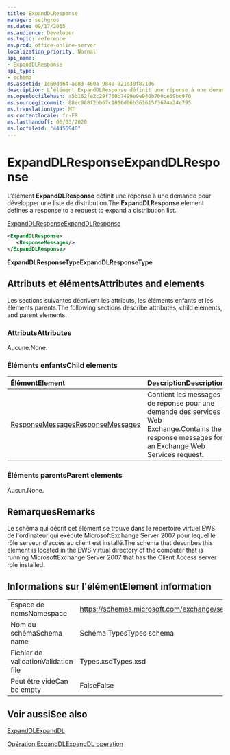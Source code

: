 ```yaml
---
title: ExpandDLResponse
manager: sethgros
ms.date: 09/17/2015
ms.audience: Developer
ms.topic: reference
ms.prod: office-online-server
localization_priority: Normal
api_name:
- ExpandDLResponse
api_type:
- schema
ms.assetid: 1c60dd64-a083-460a-9840-021d30f871d6
description: L’élément ExpandDLResponse définit une réponse à une demande pour développer une liste de distribution.
ms.openlocfilehash: a5b162fe2c29f760b7499e9e946b700ce69be970
ms.sourcegitcommit: 88ec988f2bb67c1866d06b361615f3674a24e795
ms.translationtype: MT
ms.contentlocale: fr-FR
ms.lasthandoff: 06/03/2020
ms.locfileid: "44456940"
---
```

# <a name="expanddlresponse"></a><span data-ttu-id="2e847-103">ExpandDLResponse</span><span class="sxs-lookup"><span data-stu-id="2e847-103">ExpandDLResponse</span></span>

<span data-ttu-id="2e847-104">L’élément **ExpandDLResponse** définit une réponse à une demande pour développer une liste de distribution.</span><span class="sxs-lookup"><span data-stu-id="2e847-104">The **ExpandDLResponse** element defines a response to a request to expand a distribution list.</span></span> 
  
[<span data-ttu-id="2e847-105">ExpandDLResponse</span><span class="sxs-lookup"><span data-stu-id="2e847-105">ExpandDLResponse</span></span>](expanddlresponse.md)
  
```xml
<ExpandDLResponse>
   <ResponseMessages/>
</ExpandDLResponse>
```

 <span data-ttu-id="2e847-106">**ExpandDLResponseType**</span><span class="sxs-lookup"><span data-stu-id="2e847-106">**ExpandDLResponseType**</span></span>
## <a name="attributes-and-elements"></a><span data-ttu-id="2e847-107">Attributs et éléments</span><span class="sxs-lookup"><span data-stu-id="2e847-107">Attributes and elements</span></span>

<span data-ttu-id="2e847-108">Les sections suivantes décrivent les attributs, les éléments enfants et les éléments parents.</span><span class="sxs-lookup"><span data-stu-id="2e847-108">The following sections describe attributes, child elements, and parent elements.</span></span>
  
### <a name="attributes"></a><span data-ttu-id="2e847-109">Attributs</span><span class="sxs-lookup"><span data-stu-id="2e847-109">Attributes</span></span>

<span data-ttu-id="2e847-110">Aucune.</span><span class="sxs-lookup"><span data-stu-id="2e847-110">None.</span></span>
  
### <a name="child-elements"></a><span data-ttu-id="2e847-111">Éléments enfants</span><span class="sxs-lookup"><span data-stu-id="2e847-111">Child elements</span></span>

|<span data-ttu-id="2e847-112">**Élément**</span><span class="sxs-lookup"><span data-stu-id="2e847-112">**Element**</span></span>|<span data-ttu-id="2e847-113">**Description**</span><span class="sxs-lookup"><span data-stu-id="2e847-113">**Description**</span></span>|
|:-----|:-----|
|[<span data-ttu-id="2e847-114">ResponseMessages</span><span class="sxs-lookup"><span data-stu-id="2e847-114">ResponseMessages</span></span>](responsemessages.md) <br/> |<span data-ttu-id="2e847-115">Contient les messages de réponse pour une demande des services Web Exchange.</span><span class="sxs-lookup"><span data-stu-id="2e847-115">Contains the response messages for an Exchange Web Services request.</span></span>  <br/> |
   
### <a name="parent-elements"></a><span data-ttu-id="2e847-116">Éléments parents</span><span class="sxs-lookup"><span data-stu-id="2e847-116">Parent elements</span></span>

<span data-ttu-id="2e847-117">Aucun.</span><span class="sxs-lookup"><span data-stu-id="2e847-117">None.</span></span>
  
## <a name="remarks"></a><span data-ttu-id="2e847-118">Remarques</span><span class="sxs-lookup"><span data-stu-id="2e847-118">Remarks</span></span>

<span data-ttu-id="2e847-119">Le schéma qui décrit cet élément se trouve dans le répertoire virtuel EWS de l'ordinateur qui exécute MicrosoftExchange Server 2007 pour lequel le rôle serveur d'accès au client est installé.</span><span class="sxs-lookup"><span data-stu-id="2e847-119">The schema that describes this element is located in the EWS virtual directory of the computer that is running MicrosoftExchange Server 2007 that has the Client Access server role installed.</span></span>
  
## <a name="element-information"></a><span data-ttu-id="2e847-120">Informations sur l'élément</span><span class="sxs-lookup"><span data-stu-id="2e847-120">Element information</span></span>

|||
|:-----|:-----|
|<span data-ttu-id="2e847-121">Espace de noms</span><span class="sxs-lookup"><span data-stu-id="2e847-121">Namespace</span></span>  <br/> |https://schemas.microsoft.com/exchange/services/2006/types  <br/> |
|<span data-ttu-id="2e847-122">Nom du schéma</span><span class="sxs-lookup"><span data-stu-id="2e847-122">Schema name</span></span>  <br/> |<span data-ttu-id="2e847-123">Schéma Types</span><span class="sxs-lookup"><span data-stu-id="2e847-123">Types schema</span></span>  <br/> |
|<span data-ttu-id="2e847-124">Fichier de validation</span><span class="sxs-lookup"><span data-stu-id="2e847-124">Validation file</span></span>  <br/> |<span data-ttu-id="2e847-125">Types.xsd</span><span class="sxs-lookup"><span data-stu-id="2e847-125">Types.xsd</span></span>  <br/> |
|<span data-ttu-id="2e847-126">Peut être vide</span><span class="sxs-lookup"><span data-stu-id="2e847-126">Can be empty</span></span>  <br/> |<span data-ttu-id="2e847-127">False</span><span class="sxs-lookup"><span data-stu-id="2e847-127">False</span></span>  <br/> |
   
## <a name="see-also"></a><span data-ttu-id="2e847-128">Voir aussi</span><span class="sxs-lookup"><span data-stu-id="2e847-128">See also</span></span>



[<span data-ttu-id="2e847-129">ExpandDL</span><span class="sxs-lookup"><span data-stu-id="2e847-129">ExpandDL</span></span>](expanddl.md)
  
[<span data-ttu-id="2e847-130">Opération ExpandDL</span><span class="sxs-lookup"><span data-stu-id="2e847-130">ExpandDL operation</span></span>](expanddl-operation.md)

